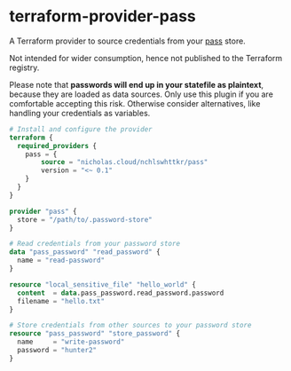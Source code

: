 # terraform-provider-pass

A Terraform provider to source credentials from your [pass](https://passwordstore.org/) store.

Not intended for wider consumption, hence not published to the Terraform registry.

Please note that **passwords will end up in your statefile as plaintext**, because they are loaded as data sources. Only use this plugin if you are comfortable accepting this risk. Otherwise consider alternatives, like handling your credentials as variables.

```tf
# Install and configure the provider
terraform {
  required_providers {
    pass = {
        source = "nicholas.cloud/nchlswhttkr/pass"
        version = "<~ 0.1"
    }
  }
}

provider "pass" {
  store = "/path/to/.password-store"
}

# Read credentials from your password store
data "pass_password" "read_password" {
  name = "read-password"
}

resource "local_sensitive_file" "hello_world" {
  content  = data.pass_password.read_password.password
  filename = "hello.txt"
}

# Store credentials from other sources to your password store
resource "pass_password" "store_password" {
  name     = "write-password"
  password = "hunter2"
}
```
